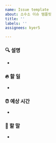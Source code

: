 ```yaml
---
name: Issue template
about: 소수소 이슈 템플릿
title: ''
labels: ''
assignees: kyer5

---
```


### 🔍 설명
-

### 🔥 할 일
-

### ⏰ 예상 시간
-

### 🐴 할 말
-
